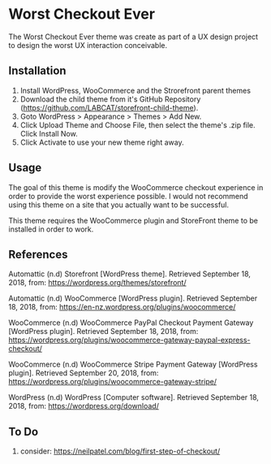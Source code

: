 # Worst Checkout Ever

The Worst Checkout Ever theme was create as part of a UX design project to design the worst UX interaction conceivable.

## Installation

1. Install WordPress, WooCommerce and the Strorefront parent themes
2. Download the child theme from it's GitHub Repository (https://github.com/LABCAT/storefront-child-theme).
3. Goto WordPress > Appearance > Themes > Add New.
4. Click Upload Theme and Choose File, then select the theme's .zip file. Click Install Now.
5. Click Activate to use your new theme right away.

## Usage

The goal of this theme is modify the WooCommerce checkout experience in order to provide the worst experience possible. I would not recommend using this theme on a site that you actually want to be successful.

This theme requires the WooCommerce plugin and StoreFront theme to be installed in order to work.

## References

Automattic (n.d) Storefront [WordPress theme]. Retrieved September 18, 2018, from:
https://wordpress.org/themes/storefront/

Automattic (n.d) WooCommerce [WordPress plugin]. Retrieved September 18, 2018, from:
https://en-nz.wordpress.org/plugins/woocommerce/

WooCommerce (n.d) WooCommerce PayPal Checkout Payment Gateway [WordPress plugin]. Retrieved September 18, 2018, from:
https://wordpress.org/plugins/woocommerce-gateway-paypal-express-checkout/

WooCommerce (n.d) WooCommerce Stripe Payment Gateway [WordPress plugin]. Retrieved September 20, 2018, from:
https://wordpress.org/plugins/woocommerce-gateway-stripe/

WordPress (n.d) WordPress [Computer software]. Retrieved September 18, 2018, from:
https://wordpress.org/download/


## To Do

1. consider: https://neilpatel.com/blog/first-step-of-checkout/

